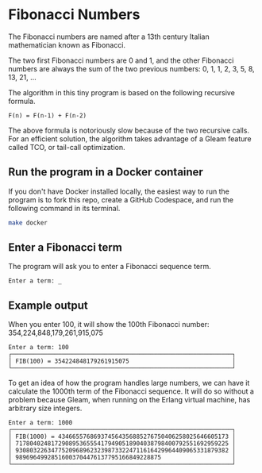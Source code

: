 # Fibonacci Numbers

The Fibonacci numbers are named after a 13th century Italian mathematician known
as Fibonacci.

The two first Fibonacci numbers are 0 and 1, and the other Fibonacci numbers
are always the sum of the two previous numbers: 0, 1, 1, 2, 3, 5, 8, 13, 21, ...

The algorithm in this tiny program is based on the following recursive formula.

```text
F(n) = F(n-1) + F(n-2)
```

The above formula is notoriously slow because of the two recursive calls. For an
efficient solution, the algorithm takes advantage of a Gleam feature called TCO,
or tail-call optimization.

## Run the program in a Docker container
If you don't have Docker installed locally, the easiest way to run the program is
to fork this repo, create a GitHub Codespace, and run the following command in its
terminal.
```bash
make docker
```

## Enter a Fibonacci term
The program will ask you to enter a Fibonacci sequence term.
```text
Enter a term: _
```

## Example output
When you enter 100, it will show the 100th Fibonacci number: 354,224,848,179,261,915,075
```text
Enter a term: 100
┌──────────────────────────────────────────────────────────────┐
│ FIB(100) = 354224848179261915075                             │
└──────────────────────────────────────────────────────────────┘
```
To get an idea of how the program handles large numbers, we can have it calculate
the 1000th term of the Fibonacci sequence. It will do so without a problem because
Gleam, when running on the Erlang virtual machine, has arbitrary size integers.
```
Enter a term: 1000
┌──────────────────────────────────────────────────────────────┐
│ FIB(1000) = 434665576869374564356885276750406258025646605173 │
│ 717804024817290895365554179490518904038798400792551692959225 │
│ 930803226347752096896232398733224711616429964409065331879382 │
│ 98969649928516003704476137795166849228875                    │
└──────────────────────────────────────────────────────────────┘
```